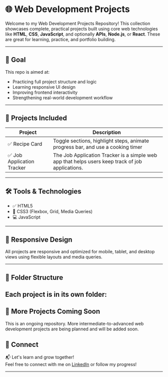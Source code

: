 # 🌐 Web Development Projects

Welcome to my Web Development Projects Repository! This collection showcases complete, practical projects built using core web technologies like **HTML**, **CSS**, **JavaScript**, and optionally **APIs**, **Node.js**, or **React**. These are great for learning, practice, and portfolio building.

---

## 🎯 Goal

This repo is aimed at:
- Practicing full project structure and logic
- Learning responsive UI design
- Improving frontend interactivity
- Strengthening real-world development workflow

---

## 📁 Projects Included

| Project | Description |
|--------|-------------|
| ✅ Recipe Card | Toggle sections, highlight steps, animate progress bar, and use a cooking timer |
| ✅ Job Application Tracker | The Job Application Tracker is a simple web app that helps users keep track of job applications.|
---

## 🛠️ Tools & Technologies

- ✅ HTML5
- 🎨 CSS3 (Flexbox, Grid, Media Queries)
- 💻 JavaScript 
---

## 📱 Responsive Design

All projects are responsive and optimized for mobile, tablet, and desktop views using flexible layouts and media queries.

---

## 📂 Folder Structure

Each project is in its own folder:
---

## 🚧 More Projects Coming Soon

This is an ongoing repository. More intermediate-to-advanced web development projects are being planned and will be added soon. 

## 🔗 Connect

📬 Let's learn and grow together!  
Feel free to connect with me on [LinkedIn](https://www.linkedin.com/in/jami-tharun/) or follow my progress!

---
